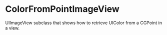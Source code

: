 ColorFromPointImageView
=======================

UIImageView subclass that shows how to retrieve UIColor from a CGPoint in a view.
